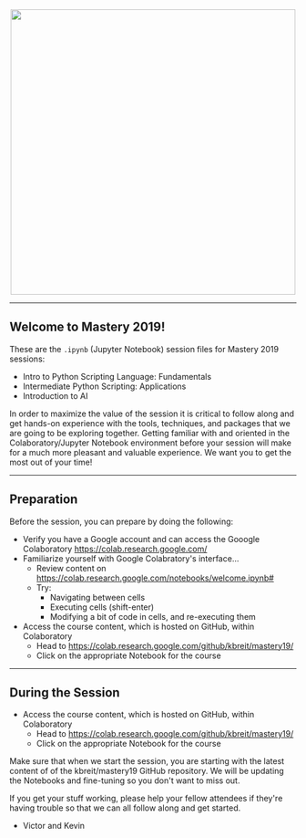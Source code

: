 <center>
   <img src='https://www.insight.com/content/dam/insight-web/logos/global-nav.svg' width='500'>
</center>

---

## Welcome to Mastery 2019!

These are the `.ipynb` (Jupyter Notebook) session files for Mastery 2019 sessions:

* Intro to Python Scripting Language: Fundamentals
* Intermediate Python Scripting: Applications
* Introduction to AI

In order to maximize the value of the session it is critical to follow along and get hands-on experience with the tools, techniques, and packages that we are going to be exploring together. Getting familiar with and oriented in the Colaboratory/Jupyter Notebook environment before your session will make for a much more pleasant and valuable experience. We want you to get the most out of your time!

---

## Preparation

Before the session, you can prepare by doing the following:

* Verify you have a Google account and can access the Gooogle Colaboratory https://colab.research.google.com/
* Familiarize yourself with Google Colabratory's interface...
    * Review content on https://colab.research.google.com/notebooks/welcome.ipynb#
    * Try:
        * Navigating between cells
        * Executing cells (shift-enter)
        * Modifying a bit of code in cells, and re-executing them
* Access the course content, which is hosted on GitHub, within Colaboratory
    * Head to https://colab.research.google.com/github/kbreit/mastery19/
    * Click on the appropriate Notebook for the course

---

## During the Session

* Access the course content, which is hosted on GitHub, within Colaboratory
    * Head to https://colab.research.google.com/github/kbreit/mastery19/
    * Click on the appropriate Notebook for the course

Make sure that when we start the session, you are starting with the latest content of of the kbreit/mastery19 GitHub repository. We will be updating the Notebooks and fine-tuning so you don't want to miss out.

If you get your stuff working, please help your fellow attendees if they're having trouble so that we can all follow along and get started.

- Victor and Kevin
